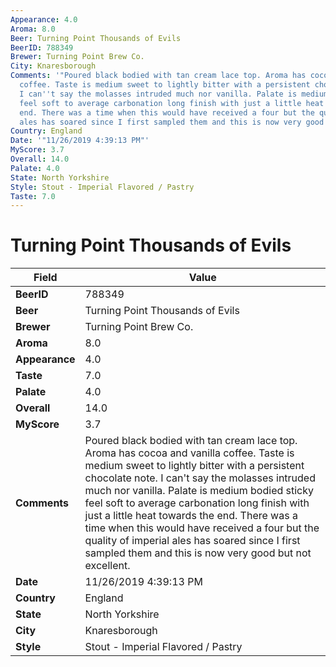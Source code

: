 ```yaml
---
Appearance: 4.0
Aroma: 8.0
Beer: Turning Point Thousands of Evils
BeerID: 788349
Brewer: Turning Point Brew Co.
City: Knaresborough
Comments: '"Poured black bodied with tan cream lace top. Aroma has cocoa and vanilla
  coffee. Taste is medium sweet to lightly bitter with a persistent chocolate note.
  I can''t say the molasses intruded much nor vanilla. Palate is medium bodied sticky
  feel soft to average carbonation long finish with just a little heat towards the
  end. There was a time when this would have received a four but the quality of imperial
  ales has soared since I first sampled them and this is now very good but not excellent."'
Country: England
Date: '"11/26/2019 4:39:13 PM"'
MyScore: 3.7
Overall: 14.0
Palate: 4.0
State: North Yorkshire
Style: Stout - Imperial Flavored / Pastry
Taste: 7.0
---
```


# Turning Point Thousands of Evils

| Field         | Value |
|---------------|-------|
| **BeerID** | 788349 |
| **Beer** | Turning Point Thousands of Evils |
| **Brewer** | Turning Point Brew Co. |
| **Aroma** | 8.0 |
| **Appearance** | 4.0 |
| **Taste** | 7.0 |
| **Palate** | 4.0 |
| **Overall** | 14.0 |
| **MyScore** | 3.7 |
| **Comments** | Poured black bodied with tan cream lace top. Aroma has cocoa and vanilla coffee. Taste is medium sweet to lightly bitter with a persistent chocolate note. I can't say the molasses intruded much nor vanilla. Palate is medium bodied sticky feel soft to average carbonation long finish with just a little heat towards the end. There was a time when this would have received a four but the quality of imperial ales has soared since I first sampled them and this is now very good but not excellent. |
| **Date** | 11/26/2019 4:39:13 PM |
| **Country** | England |
| **State** | North Yorkshire |
| **City** | Knaresborough |
| **Style** | Stout - Imperial Flavored / Pastry |
